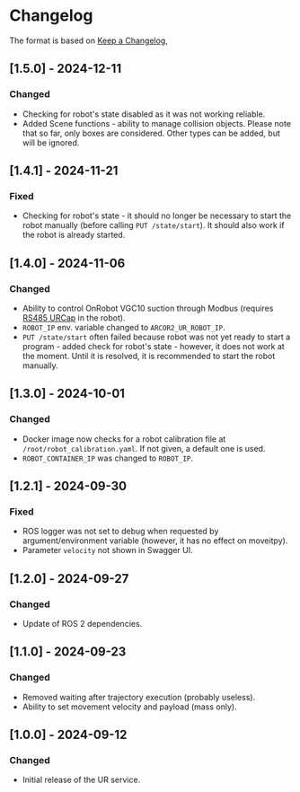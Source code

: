 # Changelog

The format is based on [Keep a Changelog](https://keepachangelog.com/en/1.0.0/),

## [1.5.0] - 2024-12-11

### Changed

- Checking for robot's state disabled as it was not working reliable.
- Added Scene functions - ability to manage collision objects. Please note that so far, only boxes are considered. Other types can be added, but will be ignored.

## [1.4.1] - 2024-11-21

### Fixed

- Checking for robot's state - it should no longer be necessary to start the robot manually (before calling `PUT /state/start`). It should also work if the robot is already started.

## [1.4.0] - 2024-11-06

### Changed

- Ability to control OnRobot VGC10 suction through Modbus (requires [RS485 URCap](https://github.com/UniversalRobots/Universal_Robots_ToolComm_Forwarder_URCap) in the robot).
- `ROBOT_IP` env. variable changed to `ARCOR2_UR_ROBOT_IP`.
- `PUT /state/start` often failed because robot was not yet ready to start a program - added check for robot's state - however, it does not work at the moment. Until it is resolved, it is recommended to start the robot manually.

## [1.3.0] - 2024-10-01

### Changed

- Docker image now checks for a robot calibration file at `/root/robot_calibration.yaml`. If not given, a default one is used.
- `ROBOT_CONTAINER_IP` was changed to `ROBOT_IP`.

## [1.2.1] - 2024-09-30

### Fixed

- ROS logger was not set to debug when requested by argument/environment variable (however, it has no effect on moveitpy).
- Parameter `velocity` not shown in Swagger UI.

## [1.2.0] - 2024-09-27

### Changed

- Update of ROS 2 dependencies.

## [1.1.0] - 2024-09-23

### Changed
- Removed waiting after trajectory execution (probably useless).
- Ability to set movement velocity and payload (mass only).

## [1.0.0] - 2024-09-12

### Changed
- Initial release of the UR service.
